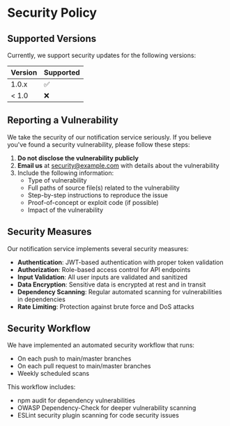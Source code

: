 # Security Policy

## Supported Versions

Currently, we support security updates for the following versions:

| Version | Supported          |
| ------- | ------------------ |
| 1.0.x   | :white_check_mark: |
| < 1.0   | :x:                |

## Reporting a Vulnerability

We take the security of our notification service seriously. If you believe you've found a security vulnerability, please follow these steps:

1. **Do not disclose the vulnerability publicly**
2. **Email us** at security@example.com with details about the vulnerability
3. Include the following information:
   - Type of vulnerability
   - Full paths of source file(s) related to the vulnerability
   - Step-by-step instructions to reproduce the issue
   - Proof-of-concept or exploit code (if possible)
   - Impact of the vulnerability

## Security Measures

Our notification service implements several security measures:

- **Authentication**: JWT-based authentication with proper token validation
- **Authorization**: Role-based access control for API endpoints
- **Input Validation**: All user inputs are validated and sanitized
- **Data Encryption**: Sensitive data is encrypted at rest and in transit
- **Dependency Scanning**: Regular automated scanning for vulnerabilities in dependencies
- **Rate Limiting**: Protection against brute force and DoS attacks

## Security Workflow

We have implemented an automated security workflow that runs:
- On each push to main/master branches
- On each pull request to main/master branches
- Weekly scheduled scans

This workflow includes:
- npm audit for dependency vulnerabilities
- OWASP Dependency-Check for deeper vulnerability scanning
- ESLint security plugin scanning for code security issues
